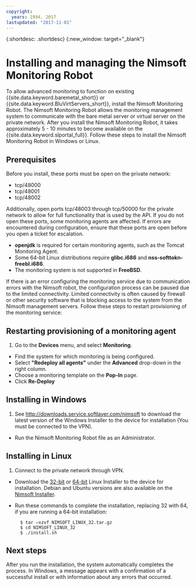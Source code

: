 ```yaml
---
copyright:
  years: 1994, 2017
lastupdated: "2017-11-01"
---
```


{:shortdesc: .shortdesc}
{:new_window: target="_blank"}

# Installing and managing the Nimsoft Monitoring Robot

To allow advanced monitoring to function on existing {{site.data.keyword.baremetal_short}} or {{site.data.keyword.BluVirtServers_short}}, install the Nimsoft Monitoring Robot. The Nimsoft Monitoring Robot allows the monitoring management system to communicate with the bare metal server or virtual server on the private network. After you install the Nimsoft Monitoring Robot, it takes approximately 5 - 10 minutes to become available on the {{site.data.keyword.slportal_full}}. Follow these steps to install the Nimsoft Monitoring Robot in Windows or Linux.

## Prerequisites

Before you install, these ports must be open on the private network:

* tcp/48000
* tcp/48001
* tcp/48002

Additionally, open ports tcp/48003 through tcp/50000 for the private network to allow for full functionality that is used by the API. If you do not open these ports, some monitoring agents are affected. If errors are encountered during configuration, ensure that these ports are open before you open a ticket for escalation. 

* **openjdk** is required for certain monitoring agents, such as the Tomcat Monitoring Agent.
* Some 64-bit Linux distributions require **glibc.i686** and **nss-softtokn-freebl.i686**.
* The monitoring system is not supported in **FreeBSD**.

If there is an error configuring the monitoring service due to communication errors with the Nimsoft robot, the configuration process can be paused due to the limited connectivity. Limited connectivity is often caused by firewall or other security software that is blocking access to the system from the Nimsoft management servers.  Follow these steps to restart provisioning of the monitoring service:

## Restarting provisioning of a monitoring agent

1. Go to the **Devices** menu, and select **Monitoring**.
* Find the system for which monitoring is being configured.
* Select **"Redeploy all agents"** under the **Advanced** drop-down in the right column.
* Choose a monitoring template on the **Pop-In** page.
* Click **Re-Deploy**

## Installing in Windows

1. See http://downloads.service.softlayer.com/nimsoft to download the latest version of the Windows Installer to the device for installation (You must be connected to the VPN).
* Run the Nimsoft Monitoring Robot file as an Administrator.

## Installing in Linux

1. Connect to the private network through VPN.
* Download the [32-bit](http://downloads.service.softlayer.com/nimsoft/NIMSOFT_LINUX_32.tar.gz) or [64-bit](http://downloads.service.softlayer.com/nimsoft/NIMSOFT_LINUX_64.tar.gz) Linux Installer to the device for installation. Debian and Ubuntu versions are also available on the [Nimsoft Installer](http://downloads.service.softlayer.com/nimsoft/).
* Run these commands to complete the installation, replacing 32 with 64, if you are running a 64-bit installation:

        $ tar –xzvf NIMSOFT_LINUX_32.tar.gz
        $ cd NIMSOFT_LINUX_32
        $ ./install.sh

## Next steps

After you run the installation, the system automatically completes the process. In Windows, a message appears with a confirmation of a successful install or with information about any errors that occurred.
